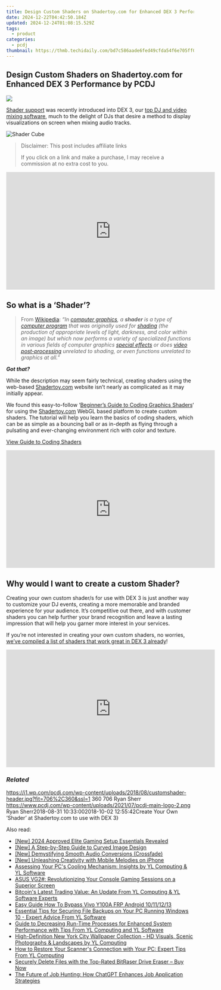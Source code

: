 ```yaml
---
title: Design Custom Shaders on Shadertoy.com for Enhanced DEX 3 Performance by PCDJ
date: 2024-12-22T04:42:50.184Z
updated: 2024-12-24T01:08:15.529Z
tags:
  - product
categories:
  - pcdj
thumbnail: https://thmb.techidaily.com/bd7c586aade6fed49cfda54f6e705ff08c3876c36db98184cb0c5aec1615decc.jpg
---
```


## Design Custom Shaders on Shadertoy.com for Enhanced DEX 3 Performance by PCDJ

[![](https://i1.wp.com/pcdj.com/wp-content/uploads/2018/08/customshader-header.jpg?resize=706%2C321&ssl=1)](https://i1.wp.com/pcdj.com/wp-content/uploads/2018/08/customshader-header.jpg?fit=706%2C360&ssl=1 "Creating a Shader for use with DEX 3 video mixing software")

[Shader support](https://tools.techidaily.com/pcdj/products/) was recently introduced into DEX 3, our [top DJ and video mixing software](https://tools.techidaily.com/pcdj/products/), much to the delight of DJs that desire a method to display visualizations on screen when mixing audio tracks.

![Shader Cube](https://i2.wp.com/pcdj.com/wp-content/uploads/2018/08/shader-adjusted-1.png?resize=180%2C180&ssl=1 "Shader Cube")

>  Disclaimer: This post includes affiliate links
>
>  If you click on a link and make a purchase, I may receive a commission at no extra cost to you.
>

<!-- affiliate ads begin -->
<iframe width="560" height="315" src="https://www.youtube.com/embed/K7fATC_lI7o?si=UFotPJqflDRZr-mv" title="YouTube video player" frameborder="0" allow="accelerometer; autoplay; clipboard-write; encrypted-media; gyroscope; picture-in-picture; web-share" referrerpolicy="strict-origin-when-cross-origin" allowfullscreen></iframe>
<!-- affiliate ads end -->

## So what is a ‘Shader’?

> From [Wikipedia](https://en.wikipedia.org/wiki/Shader): _“In [computer graphics](https://en.wikipedia.org/wiki/Computer%5Fgraphics "Computer graphics"), a **shader** is a type of [computer program](https://en.wikipedia.org/wiki/Computer%5Fprogram "Computer program") that was originally used for [shading](https://en.wikipedia.org/wiki/Shading "Shading") (the production of appropriate levels of light, darkness, and color within an image) but which now performs a variety of specialized functions in various fields of computer graphics [special effects](https://en.wikipedia.org/wiki/Special%5Feffects "Special effects") or does [video post-processing](https://en.wikipedia.org/wiki/Video%5Fpost-processing "Video post-processing") unrelated to shading, or even functions unrelated to graphics at all.”_

**_Got that?_** 

While the description may seem fairly technical, creating shaders using the web-based [Shadertoy.com](http://www.shadertoy.com) website isn’t nearly as complicated as it may initially appear.

We found this easy-to-follow ‘[Beginner’s Guide to Coding Graphics Shaders](https://gamedevelopment.tutsplus.com/tutorials/a-beginners-guide-to-coding-graphics-shaders--cms-23313)‘ for using the [Shadertoy.com](https://www.shadertoy.com/new) WebGL based platform to create custom shaders. The tutorial will help you learn the basics of coding shaders, which can be as simple as a bouncing ball or as in-depth as flying through a pulsating and ever-changing environment rich with color and texture.

[View Guide to Coding Shaders](https://gamedevelopment.tutsplus.com/tutorials/a-beginners-guide-to-coding-graphics-shaders--cms-23313)

<!-- affiliate ads begin -->
<iframe width="560" height="315" src="https://www.youtube.com/embed/KKFdFHaVIJg?si=x2vLw7ty3FtHX-9T" title="YouTube video player" frameborder="0" allow="accelerometer; autoplay; clipboard-write; encrypted-media; gyroscope; picture-in-picture; web-share" referrerpolicy="strict-origin-when-cross-origin" allowfullscreen></iframe>
<!-- affiliate ads end -->

## Why would I want to create a custom Shader?

Creating your own custom shader/s for use with DEX 3 is just another way to customize your DJ events, creating a more memorable and branded experience for your audience. It’s competitive out there, and with customer shaders you can help further your brand recognition and leave a lasting impression that will help you garner more interest in your services.

If you’re not interested in creating your own custom shaders, no worries, [we’ve compiled a list of shaders that work great in DEX 3 already](https://tools.techidaily.com/pcdj/products/)!

<!-- affiliate ads begin -->
<iframe width="560" height="315" src="https://www.youtube.com/embed/1CdWd06fCwc?si=wzg-68q0jAksPRXp" title="YouTube video player" frameborder="0" allow="accelerometer; autoplay; clipboard-write; encrypted-media; gyroscope; picture-in-picture; web-share" referrerpolicy="strict-origin-when-cross-origin" allowfullscreen></iframe>
<!-- affiliate ads end -->

### _Related_

https://i1.wp.com/pcdj.com/wp-content/uploads/2018/08/customshader-header.jpg?fit=706%2C360&ssl=1 360 706 Ryan Sherr https://www.pcdj.com/wp-content/uploads/2021/07/pcdj-main-logo-2.png Ryan Sherr2018-08-31 10:33:002018-10-02 12:55:42Create Your Own ‘Shader’ at Shadertoy.com to use with DEX 3}

<ins class="adsbygoogle"
     style="display:block"
     data-ad-format="autorelaxed"
     data-ad-client="ca-pub-7571918770474297"
     data-ad-slot="1223367746"></ins>

<ins class="adsbygoogle"
     style="display:block"
     data-ad-client="ca-pub-7571918770474297"
     data-ad-slot="8358498916"
     data-ad-format="auto"
     data-full-width-responsive="true"></ins>

<span class="atpl-alsoreadstyle">Also read:</span>
<div><ul>
<li><a href="https://youtube-sure.techidaily.com/024-approved-elite-gaming-setup-essentials-revealed/"><u>[New] 2024 Approved Elite Gaming Setup Essentials Revealed</u></a></li>
<li><a href="https://extra-lessons.techidaily.com/new-a-step-by-step-guide-to-curved-image-design/"><u>[New] A Step-by-Step Guide to Curved Image Design</u></a></li>
<li><a href="https://article-tips.techidaily.com/new-demystifying-smooth-audio-conversions-crossfade/"><u>[New] Demystifying Smooth Audio Conversions (Crossfade)</u></a></li>
<li><a href="https://some-guidance.techidaily.com/new-unleashing-creativity-with-mobile-melodies-on-iphone/"><u>[New] Unleashing Creativity with Mobile Melodies on iPhone</u></a></li>
<li><a href="https://win-hot.techidaily.com/assessing-your-pcs-cooling-mechanism-insights-by-yl-computing-and-yl-software/"><u>Assessing Your PC's Cooling Mechanism: Insights by YL Computing & YL Software</u></a></li>
<li><a href="https://buynow-help.techidaily.com/asus-vg2-revolutionizing-your-console-gaming-sessions-on-a-superior-screen/"><u>ASUS VG2#: Revolutionizing Your Console Gaming Sessions on a Superior Screen</u></a></li>
<li><a href="https://win-hot.techidaily.com/bitcoins-latest-trading-value-an-update-from-yl-computing-and-yl-software-experts/"><u>Bitcoin's Latest Trading Value: An Update From YL Computing & YL Software Experts</u></a></li>
<li><a href="https://bypass-frp.techidaily.com/easy-guide-how-to-bypass-vivo-y100a-frp-android-10111213-by-drfone-android/"><u>Easy Guide How To Bypass Vivo Y100A FRP Android 10/11/12/13</u></a></li>
<li><a href="https://win-hot.techidaily.com/essential-tips-for-securing-file-backups-on-your-pc-running-windows-10-expert-advice-from-yl-software/"><u>Essential Tips for Securing File Backups on Your PC Running Windows 10 - Expert Advice From YL Software</u></a></li>
<li><a href="https://win-hot.techidaily.com/guide-to-decreasing-run-time-processes-for-enhanced-system-performance-with-tips-from-yl-computing-and-yl-software/"><u>Guide to Decreasing Run-Time Processes for Enhanced System Performance with Tips From YL Computing and YL Software</u></a></li>
<li><a href="https://win-hot.techidaily.com/high-definition-new-york-city-wallpaper-collection-hd-visuals-scenic-photographs-and-landscapes-by-yl-computing/"><u>High-Definition New York City Wallpaper Collection - HD Visuals, Scenic Photographs & Landscapes by YL Computing</u></a></li>
<li><a href="https://win-hot.techidaily.com/how-to-restore-your-scanners-connection-with-your-pc-expert-tips-from-yl-computing/"><u>How to Restore Your Scanner's Connection with Your PC: Expert Tips From YL Computing</u></a></li>
<li><a href="https://data-safeguard.techidaily.com/1721202671991-securely-delete-files-with-the-top-rated-bitraser-drive-eraser-buy-now/"><u>Securely Delete Files with the Top-Rated BitRaser Drive Eraser – Buy Now</u></a></li>
<li><a href="https://tech-haven.techidaily.com/the-future-of-job-hunting-how-chatgpt-enhances-job-application-strategies/"><u>The Future of Job Hunting: How ChatGPT Enhances Job Application Strategies</u></a></li>
</ul></div>

